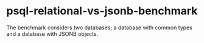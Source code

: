 # psql-relational-vs-jsonb-benchmark
 The benchmark considers two databases; a database with common types and a database with JSONB objects.
